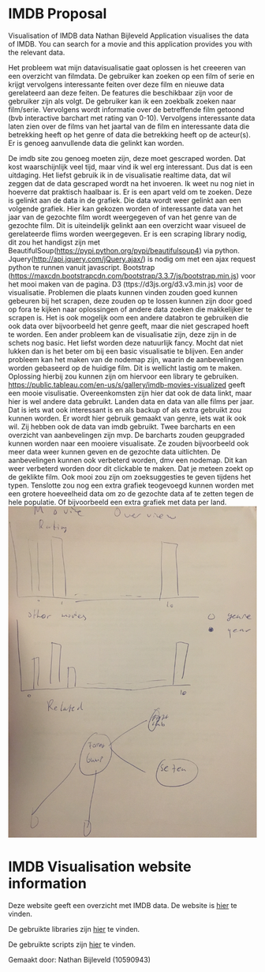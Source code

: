 # IMDB Proposal
Visualisation of IMDB data
Nathan Bijleveld
Application visualises the data of IMDB. You can search for a movie and this application provides you with the relevant data.

Het probleem wat mijn datavisualisatie gaat oplossen is het creeeren van een overzicht van filmdata. De gebruiker kan zoeken op een film of serie en krijgt vervolgens interessante feiten over deze film en nieuwe data gerelateerd aan deze feiten.
De features die beschikbaar zijn voor de gebruiker zijn als volgt. De gebruiker kan ik een zoekbalk zoeken naar film/serie. Vervolgens wordt informatie over de betreffende film getoond (bvb interactive barchart met rating van 0-10). Vervolgens interessante data laten zien over de films van het jaartal van de film en interessante data die betrekking heeft op het genre of data die betrekking heeft op de acteur(s). Er is genoeg aanvullende data die gelinkt kan worden.
 
De imdb site zou genoeg moeten zijn, deze moet gescraped worden. Dat kost waarschijnlijk veel tijd, maar vind ik wel erg interessant. Dus dat is een uitdaging. Het liefst gebruik ik in de visualisatie realtime data, dat wil zeggen dat de data gescraped wordt na het invoeren. Ik weet nu nog niet in hoeverre dat praktisch haalbaar is.
Er is een apart veld om te zoeken. Deze is gelinkt aan de data in de grafiek. Die data wordt weer gelinkt aan een volgende grafiek. Hier kan gekozen worden of interessante data van het jaar van de gezochte film wordt weergegeven of van het genre van de gezochte film. Dit is uiteindelijk gelinkt aan een overzicht waar visueel de gerelateerde flims worden weergegeven.
Er is een scraping library nodig, dit zou het handigst zijn met BeautifulSoup(https://pypi.python.org/pypi/beautifulsoup4) via python. Jquery(http://api.jquery.com/jQuery.ajax/) is nodig om met een ajax request python te runnen vanuit javascript. Bootstrap (https://maxcdn.bootstrapcdn.com/bootstrap/3.3.7/js/bootstrap.min.js) voor het mooi maken van de pagina. D3 (ttps://d3js.org/d3.v3.min.js) voor de visualisatie.
Problemen die plaats kunnen vinden zouden goed kunnen gebeuren bij het scrapen, deze zouden op te lossen kunnen zijn door goed op fora te kijken naar oplossingen of andere data zoeken die makkelijker te scrapen is. Het is ook mogelijk oom een andere databron te gebruiken die ook data over bijvoorbeeld het genre geeft, maar die niet gescraped hoeft te worden.
Een ander probleem kan de visualisatie zijn, deze zijn in de schets nog basic. Het liefst worden deze natuurlijk fancy. Mocht dat niet lukken dan is het beter om bij een basic visualisatie te blijven. Een ander probleem kan het maken van de nodemap zijn, waarin de aanbevelingen worden gebaseerd op de huidige film. Dit is wellicht lastig om te maken. Oplossing hierbij zou kunnen zijn om hiervoor een library te gebruiken.
https://public.tableau.com/en-us/s/gallery/imdb-movies-visualized geeft een mooie visulisatie. Overeenkomsten zijn hier dat ook de data linkt, maar hier is wel andere data gebruikt. Landen data en data van alle films per jaar. Dat is iets wat ook interessant is en als backup of als extra gebruikt zou kunnen worden. Er wordt hier gebruik gemaakt van genre, iets wat ik ook wil. Zij hebben ook de data van imdb gebruikt.
Twee barcharts en een overzicht van aanbevelingen zijn mvp. De barcharts zouden geupgraded kunnen worden naar een mooiere visualisate. Ze zouden bijvoorbeeld ook meer data weer kunnen geven en de gezochte data uitlichten. De aanbevelingen kunnen ook verbeterd worden, dmv een nodemap. Dit kan weer verbeterd worden door dit clickable te maken. Dat je meteen zoekt op de geklikte film. Ook mooi zou zijn om zoeksuggesties te geven tijdens het typen. Tenslotte zou nog een extra grafiek teogevoegd kunnen worden met een grotere hoeveelheid data om zo de gezochte data af te zetten tegen de hele populatie. Of bijvoorbeeld een extra grafiek met data per land.
![](/doc/sketch.jpg)

# IMDB Visualisation website information
Deze website geeft een overzicht met IMDB data. De website is [hier](https://nathanbijleveld.github.io/IMDB/) te vinden.

De gebruikte libraries zijn [hier](/libraries/) te vinden.

De gebruikte scripts zijn [hier](/scripts) te vinden.

Gemaakt door: Nathan Bijleveld (10590943)

